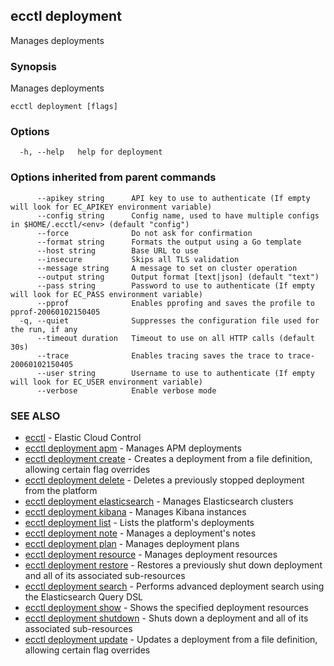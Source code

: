 ## ecctl deployment

Manages deployments

### Synopsis

Manages deployments

```
ecctl deployment [flags]
```

### Options

```
  -h, --help   help for deployment
```

### Options inherited from parent commands

```
      --apikey string      API key to use to authenticate (If empty will look for EC_APIKEY environment variable)
      --config string      Config name, used to have multiple configs in $HOME/.ecctl/<env> (default "config")
      --force              Do not ask for confirmation
      --format string      Formats the output using a Go template
      --host string        Base URL to use
      --insecure           Skips all TLS validation
      --message string     A message to set on cluster operation
      --output string      Output format [text|json] (default "text")
      --pass string        Password to use to authenticate (If empty will look for EC_PASS environment variable)
      --pprof              Enables pprofing and saves the profile to pprof-20060102150405
  -q, --quiet              Suppresses the configuration file used for the run, if any
      --timeout duration   Timeout to use on all HTTP calls (default 30s)
      --trace              Enables tracing saves the trace to trace-20060102150405
      --user string        Username to use to authenticate (If empty will look for EC_USER environment variable)
      --verbose            Enable verbose mode
```

### SEE ALSO

* [ecctl](ecctl.md)	 - Elastic Cloud Control
* [ecctl deployment apm](ecctl_deployment_apm.md)	 - Manages APM deployments
* [ecctl deployment create](ecctl_deployment_create.md)	 - Creates a deployment from a file definition, allowing certain flag overrides
* [ecctl deployment delete](ecctl_deployment_delete.md)	 - Deletes a previously stopped deployment from the platform
* [ecctl deployment elasticsearch](ecctl_deployment_elasticsearch.md)	 - Manages Elasticsearch clusters
* [ecctl deployment kibana](ecctl_deployment_kibana.md)	 - Manages Kibana instances
* [ecctl deployment list](ecctl_deployment_list.md)	 - Lists the platform's deployments
* [ecctl deployment note](ecctl_deployment_note.md)	 - Manages a deployment's notes
* [ecctl deployment plan](ecctl_deployment_plan.md)	 - Manages deployment plans
* [ecctl deployment resource](ecctl_deployment_resource.md)	 - Manages deployment resources
* [ecctl deployment restore](ecctl_deployment_restore.md)	 - Restores a previously shut down deployment and all of its associated sub-resources
* [ecctl deployment search](ecctl_deployment_search.md)	 - Performs advanced deployment search using the Elasticsearch Query DSL
* [ecctl deployment show](ecctl_deployment_show.md)	 - Shows the specified deployment resources
* [ecctl deployment shutdown](ecctl_deployment_shutdown.md)	 - Shuts down a deployment and all of its associated sub-resources
* [ecctl deployment update](ecctl_deployment_update.md)	 - Updates a deployment from a file definition, allowing certain flag overrides

